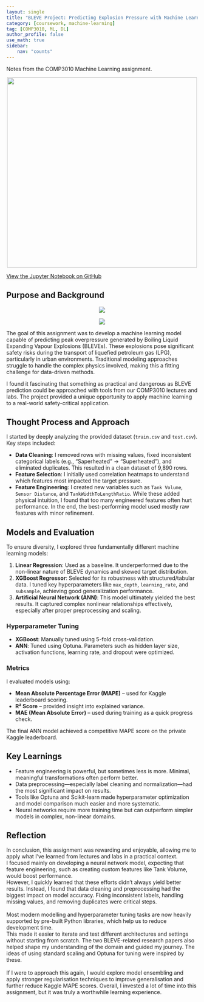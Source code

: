 ```yaml
---
layout: single
title: "BLEVE Project: Predicting Explosion Pressure with Machine Learning"
category: [coursework, machine-learning]
tag: [COMP3010, ML, DL]
author_profile: false
use_math: true
sidebar:
    nav: "counts"
---
```


Notes from the COMP3010 Machine Learning assignment.

<div style="text-align: center;">
  <img src="{{site.url}}/images/2025-05-26-MLproj/01_github.png" style="width: 500px;" />
</div>

[View the Jupyter Notebook on GitHub](https://github.com/Dae-Y/COMP3010-ML-Assignment/blob/main/main.ipynb)

## Purpose and Background

<div style="text-align: center; margin-bottom: 15px;">
  <img src="{{site.url}}/images/2025-05-26-MLproj/02_brief.png" />
</div>
<div style="text-align: center;">
  <img src="{{site.url}}/images/2025-05-26-MLproj/03_brief.png" />
</div>

The goal of this assignment was to develop a machine learning model capable of predicting peak overpressure generated by Boiling Liquid Expanding Vapour Explosions (BLEVEs). These explosions pose significant safety risks during the transport of liquefied petroleum gas (LPG), particularly in urban environments. Traditional modeling approaches struggle to handle the complex physics involved, making this a fitting challenge for data-driven methods.

I found it fascinating that something as practical and dangerous as BLEVE prediction could be approached with tools from our COMP3010 lectures and labs. The project provided a unique opportunity to apply machine learning to a real-world safety-critical application.

## Thought Process and Approach

I started by deeply analyzing the provided dataset (`train.csv` and `test.csv`). Key steps included:

- **Data Cleaning**: I removed rows with missing values, fixed inconsistent categorical labels (e.g., “Saperheated” → “Superheated”), and eliminated duplicates. This resulted in a clean dataset of 9,890 rows.
- **Feature Selection**: I initially used correlation heatmaps to understand which features most impacted the target pressure. 
- **Feature Engineering**: I created new variables such as `Tank Volume`, `Sensor Distance`, and `TankWidthToLengthRatio`. While these added physical intuition, I found that too many engineered features often hurt performance. In the end, the best-performing model used mostly raw features with minor refinement.

## Models and Evaluation

To ensure diversity, I explored three fundamentally different machine learning models:

1. **Linear Regression**: Used as a baseline. It underperformed due to the non-linear nature of BLEVE dynamics and skewed target distribution.
2. **XGBoost Regressor**: Selected for its robustness with structured/tabular data. I tuned key hyperparameters like `max_depth`, `learning_rate`, and `subsample`, achieving good generalization performance.
3. **Artificial Neural Network (ANN)**: This model ultimately yielded the best results. It captured complex nonlinear relationships effectively, especially after proper preprocessing and scaling.

### Hyperparameter Tuning

- **XGBoost**: Manually tuned using 5-fold cross-validation.
- **ANN**: Tuned using Optuna. Parameters such as hidden layer size, activation functions, learning rate, and dropout were optimized.

### Metrics

I evaluated models using:
- **Mean Absolute Percentage Error (MAPE)** – used for Kaggle leaderboard scoring.
- **R² Score** – provided insight into explained variance.
- **MAE (Mean Absolute Error)** – used during training as a quick progress check.

The final ANN model achieved a competitive MAPE score on the private Kaggle leaderboard.

## Key Learnings

- Feature engineering is powerful, but sometimes less is more. Minimal, meaningful transformations often perform better.
- Data preprocessing—especially label cleaning and normalization—had the most significant impact on results.
- Tools like Optuna and Scikit-learn made hyperparameter optimization and model comparison much easier and more systematic.
- Neural networks require more training time but can outperform simpler models in complex, non-linear domains.

## Reflection

In conclusion, this assignment was rewarding and enjoyable, allowing me to apply what I’ve learned from lectures and labs in a practical context. <br>
I focused mainly on developing a neural network model, expecting that feature engineering, such as creating custom features like Tank Volume, would boost performance. <br>
However, I quickly learned that these efforts didn’t always yield better results. 
Instead, I found that data cleaning and preprocessing had the biggest impact on model accuracy. Fixing inconsistent labels, handling missing values, and removing duplicates were critical steps. <br><br>
Most modern modelling and hyperparameter tuning tasks are now heavily supported by pre-built Python libraries, which help us to reduce development time. <br>
This made it easier to iterate and test different architectures and settings without starting from scratch. The two BLEVE-related research papers also helped shape my understanding of the domain and guided my journey.
The ideas of using standard scaling and Optuna for tuning were inspired by these. <br><br>
If I were to approach this again, I would explore model ensembling and apply stronger regularisation techniques to improve generalisation and further reduce Kaggle MAPE scores. Overall, I invested a lot of time into this assignment, but it was truly a worthwhile learning experience. 
